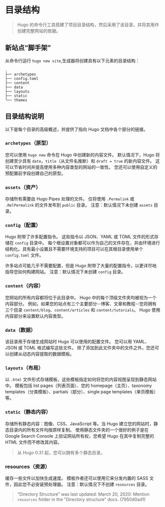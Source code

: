 # 目录结构

> Hugo 的命令行工具搭建了项目目录结构，然后采用了该目录，并将其用作创建完整网站的依据。

## 新站点“脚手架”

从命令行运行 `hugo new site`,生成器将创建具有以下元素的目录结构：

```
.
├── archetypes
├── config.toml
├── content
├── data
├── layouts
├── static
└── themes
```

## 目录结构说明

以下是每个目录的高级概述，并提供了指向 Hugo 文档中各个部分的链接。

### `archetypes`（原型）

您可以使用 `hugo new` 命令在 Hugo 中创建新的内容文件。 默认情况下，Hugo 将创建至少具有 `date`，`title`（从文件名推断）和 `draft = true` 的新内容文件。 这可以节省时间并提高使用多种内容类型的网站的一致性。 您还可以使用自定义的预配置前字段创建自己的原型。

### `assets`（资产）

存储所有需要由 Hugo Pipes 处理的文件。 仅将使用 `.Permalink` 或 `.RelPermalink` 的文件发布到 `public` 目录。 注意：默认情况下未创建 `assets` 目录。

### `config`（配置）

Hugo 附带了许多配置指令。 这些指令以 JSON、YAML 或 TOML 文件的形式存储在 `config` 目录中。 每个根设置对象都可以作为自己的文件存在，并由环境进行结构化。具有最小设置且不需要环境支持的项目可以在其根目录使用单个 `config.toml` 文件。

许多站点可能几乎不需要配置，但是 Hugo 附带了大量的配置指令，以更详尽地指导您如何构建网站。 注意：默认情况下未创建 `config` 目录。

### `content`（内容）

您网站的所有内容都将位于此目录中。 Hugo 中的每个顶级文件夹均被视为一个内容部分。 例如，如果您的站点有三个主要部分--博客、文章和教程--您将拥有三个目录 `content/blog`、`content/articles` 和 `content/tutorials`。 Hugo 使用内容部分来设置默认内容类型。

### `data`（数据）

该目录用于存储生成网站时 Hugo 可以使用的配置文件。 您可以用 YAML、JSON 或 TOML 格式编写这些文件。 除了添加到此文件夹中的文件之外，您还可以创建从动态内容提取的数据模板。

### `layouts`（布局）

以 `.html` 文件形式存储模板，这些模板指定如何将您的内容视图呈现到静态网站中。 模板包括 list pages（列表页面）、您的 homepage（主页）、taxonomy templates（分类模板）、partials（部分）、single page templates（单页模板）等。

### `static`（静态内容）

存储所有静态内容：图像、CSS、JavaScript 等。当 Hugo 建立您的网站时，静态目录内的所有文件均按原样复制。 使用静态文件夹的一个很好的例子是在 Google Search Console 上验证网站所有权，您希望 Hugo 在其中复制完整的 HTML 文件而不修改其内容。

> 从 Hugo 0.31 起，您可以拥有多个静态目录。

### resources（资源）

缓存一些文件以加快生成速度。 模板作者还可以使用它来分发内置的 SASS 文件，因此您不必安装预处理器。 注意：默认情况下不创建 `resources` 目录。

> “Directory Structure” was last updated: March 20, 2020: Mention `resources` folder in the "Directory structure" docs. (7950d0ad1)
